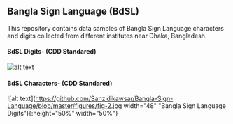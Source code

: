 ## Bangla Sign Language (BdSL)
This repository contains data samples of Bangla Sign Language characters and digits collected from different institutes near Dhaka, Bangladesh.

#### BdSL Digits- (CDD Standared)
![alt text](https://github.com/Sanzidikawsar/Bangla-Sign-Language/blob/master/figures/fig-1.jpg "Bangla Sign Language Digits")

#### BdSL Characters- (CDD Standared)
![alt text](https://github.com/Sanzidikawsar/Bangla-Sign-Language/blob/master/figures/fig-2.jpg width="48" "Bangla Sign Language Digits"){:height="50%" width="50%"}
